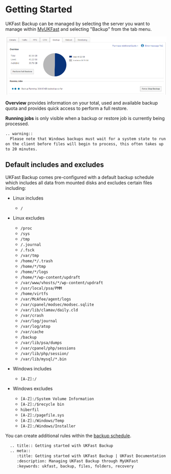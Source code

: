 # Getting Started

UKFast Backup can be managed by selecting the server you want to manage within [MyUKFast](https://www.ukfast.co.uk/myukfast.html) and selecting "Backup" from the tab menu.

![connect](files/backup_overview.png)

**Overview** provides information on your total, used and available backup quota and provides quick access to perform a full restore.

**Running jobs** is only visible when a backup or restore job is currently being processed.

```eval_rst
.. warning::
  Please note that Windows backups must wait for a system state to run on the client before files will begin to process, this often takes up to 20 minutes.
```

## Default includes and excludes

UKFast Backup comes pre-configured with a default backup schedule which includes all data from mounted disks and excludes certain files including:

* Linux includes
  * `/`


* Linux excludes
  * `/proc`
  * `/sys`
  * `/tmp`
  * `/.journal`
  * `/.fsck`
  * `/var/tmp`
  * `/home/*/.trash`
  * `/home/*/tmp`
  * `/home/*/logs`
  * `/home/*/wp-content/updraft`
  * `/var/www/vhosts/*/wp-content/updraft`
  * `/usr/local/psa/PMM`
  * `/home/virtfs`
  * `/var/McAfee/agent/logs`
  * `/var/cpanel/modsec/modsec.sqlite`
  * `/var/lib/clamav/daily.cld`
  * `/var/crash`
  * `/var/log/journal`
  * `/var/log/atop`
  * `/var/cache`
  * `/backup`
  * `/var/lib/psa/dumps`
  * `/var/cpanel/php/sessions`
  * `/var/lib/php/session/`
  * `/var/lib/mysql/*.bin`

* Windows includes
  * `[A-Z]:/`


* Windows excludes
  * `[A-Z]:/System Volume Information`
  * `[A-Z]:/$recycle bin`
  * `hiberfil`
  * `[A-Z]:/pagefile.sys`
  * `[A-Z]:/Windows/Temp`
  * `[A-Z]:/Windows/Installer`

You can create additional rules within the [backup schedule](/dr-ha/ukfast_backup/backup_schedule).

```eval_rst
  .. title:: Getting started with UKFast Backup
  .. meta::
     :title: Getting started with UKFast Backup | UKFast Documentation
     :description: Managing UKFast Backup through MyUKFast
     :keywords: ukfast, backup, files, folders, recovery
